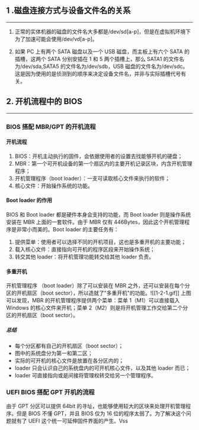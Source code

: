 ## 1 .磁盘连接方式与设备文件名的关系
---
1. 正常的实体机器的磁盘的文件名大多都是/dev/sd\[a-p]，但是在虚拟机环境下为了加速可能会使用/dev/vd\[a-p]。

2. 如果 PC 上有两个 SATA 磁盘以及一个 USB 磁盘，而主板上有六个 SATA 的插槽，这两个 SATA 分别安插在 1 和 5 两个插槽上，那么 SATA1 的文件名为/dev/sda,SATA5 的文件名为/dev/sdb，USB 磁盘的文件名为/dev/sdc。这是因为使用的是侦测到的顺序来决定设备文件名，并非与实际插槽代号有关。
## 2. 开机流程中的 BIOS
---
### BIOS 搭配 MBR/GPT 的开机流程
#### 开机流程
1. BIOS：开机主动执行的固件，会依据使用者的设置去找能够开机的硬盘；
2. MBR：第一个可开机设备的第一个扇区内的主要开机记录区块，内含开机管理程序；
3. 开机管理程序（boot loader）：一支可读取核心文件来执行的软件；
4. 核心文件：开始操作系统的功能。

#### Boot loader 的作用
BIOS 和 Boot loader 都是硬件本身会支持的功能，而 Boot loader 则是操作系统安装在 MBR 上面的一套软件。由于 MBR 仅有 446Bytes，因此这个开机管理程序是非常小而美的。Boot loader 的主要任务有：
1. 提供菜单：使用者可以选择不同的开机项目，这也是多重开机的主要功能；
2. 载入核心文件：直接指向可开机的程序区段来开始操作系统；
3. 转交其他 loader：将开机管理功能转交给其他 loader 负责。

#### 多重开机
开机管理程序 （boot loader）除了可以安装在 MBR 之外，还可以安装在每个分区的开机扇区（boot sector），所以造就了"多重开机"的功能。![[1-2-1.gif]]
上图可以发现，MBR 的开机管理程序提供两个菜单：菜单 1（M1）可以直接载入 Windows 的核心文件来开机；菜单 2（M2）则是将开机管理工作交给第二个分区的开机扇区（boot sector）。

##### 总结
* 每个分区都有自己的开机扇区（boot sector）；
* 图中的系统盘分为第一和第二区；
* 实际的可开机的核心文件是放置在各分区内的；
* loader 只会认识自己的系统盘内的可开机核心文件，以及其他 loader 而已；
* loader 可直接指向或是间接将管理权转交给另一个管理程序。

### UEFI BIOS 搭配 GPT 开机的流程

由于 GPT 分区可以提供 64bit 的寻址，也能够使用较大的区块来处理开机管理程序。但是 BIOS 不懂 GPT，并且 BIOS 仅为 16 位的程序太弱了。为了解决这个问题就有了 UEFI 这个统一可延伸固件界面的产生。Vss